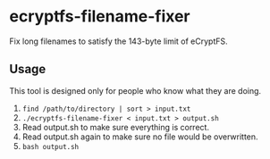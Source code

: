 ecryptfs-filename-fixer
=======================

Fix long filenames to satisfy the 143-byte limit of eCryptFS.

## Usage

This tool is designed only for people who know what they are doing.

1. ```find /path/to/directory | sort > input.txt```
2. ```./ecryptfs-filename-fixer < input.txt > output.sh```
3. Read output.sh to make sure everything is correct.
4. Read output.sh again to make sure no file would be overwritten.
5. ```bash output.sh```
